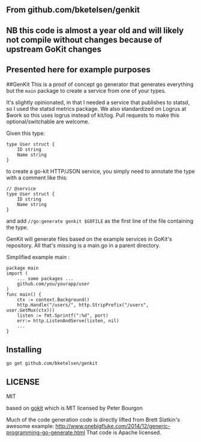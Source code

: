 ## From github.com/bketelsen/genkit
## NB this code is almost a year old and will likely not compile without changes because of upstream GoKit changes
## Presented here for example purposes

##GenKit
This is a proof of concept go generator that generates everything but the `main` package 
to create a service from one of your types.

It's slightly opinionated, in that I needed a service that publishes to statsd, so I used the 
statsd metrics package.  We also standardized on Logrus at $work so this uses logrus instead of kit/log.  Pull requests to make this optional/switchable are welcome.

Given this type:

```
type User struct {
	ID string
	Name string
}
```
to create a go-kit HTTP/JSON service, you simply need to annotate the type
with a comment like this:

```
// @service
type User struct {
	ID string
	Name string
}
```

and add `//go:generate genkit $GOFILE` as the first line of the file containing the type.

GenKit will generate files based on the example services in GoKit's repository.  All that's missing is a main.go in a parent directory.

Simplified example main :
```
package main
import (
	... some packages ...
	github.com/you/yourapp/user
)
func main() {
	ctx := context.Background()
	http.Handle("/users/", http.StripPrefix("/users", user.GetMux(ctx)))
	listen := fmt.Sprintf(":%d", port)
	err:= http.ListenAndServe(listen, nil)
	...
}
```

## Installing

`go get github.com/bketelsen/genkit`

## LICENSE

MIT

based on [gokit](https://gokit.io) which is MIT licensed by Peter Bourgon

Much of the code generation code is directly lifted from Brett Slatkin's awesome example:
http://www.onebigfluke.com/2014/12/generic-programming-go-generate.html
That code is Apache licensed.



